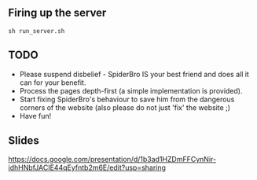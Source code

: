 ## Firing up the server

```
sh run_server.sh
```

## TODO

* Please suspend disbelief - SpiderBro IS your best friend and does all it can for your benefit. 
* Process the pages depth-first (a simple implementation is provided).
* Start fixing SpiderBro's behaviour to save him from the dangerous corners of the website (also please do not just 'fix' the website ;)
* Have fun!

## Slides
https://docs.google.com/presentation/d/1b3ad1HZDmFFCynNir-idhHNbfJACIE44qEyfntb2m6E/edit?usp=sharing